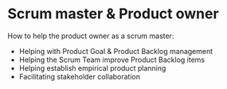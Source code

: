 # Scrum master & Product owner

How to help the product owner as a scrum master:&#x20;

* Helping with Product Goal & Product Backlog management
* Helping the Scrum Team improve Product Backlog items
* Helping establish empirical product planning
* Facilitating stakeholder collaboration
